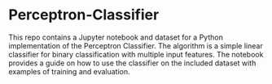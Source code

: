 # Perceptron-Classifier
This repo contains a Jupyter notebook and dataset for a Python implementation of the Perceptron Classifier. The algorithm is a simple linear classifier for binary classification with multiple input features. The notebook provides a guide on how to use the classifier on the included dataset with examples of training and evaluation.

